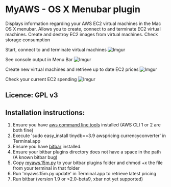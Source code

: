 
# MyAWS - OS X Menubar plugin

Displays information regarding your AWS EC2 virtual machines in the Mac OS X menubar. 
Allows you to create, connect to and terminate EC2 virtual machines.
Create and destroy EC2 images from virtual machines. Check storage consumption


Start, connect to and terminate virtual machines
![Imgur](https://i.imgur.com/yR5iPQy.jpg)

See console output in Menu Bar
![Imgur](https://i.imgur.com/UpZnhNa.jpg)

Create new virtual machines and retrieve up to date EC2 prices
![Imgur](https://i.imgur.com/ZnsKTTo.jpg)

Check your current EC2 spending 
![Imgur](https://i.imgur.com/n2FEdT1.jpg)


## Licence: GPL v3

## Installation instructions: 

1. Ensure you have [aws command line tools](https://docs.aws.amazon.com/cli/latest/userguide/cli-install-macos.html) installed (AWS CLI 1 or 2 are both fine)
2. Execute 'sudo easy_install tinydb==3.9 awspricing currencyconverter' in Terminal.app
3. Ensure you have [bitbar](https://github.com/matryer/bitbar/releases/latest) installed.
4. Ensure your bitbar plugins directory does not have a space in the path (A known bitbar bug)
5. Copy [myaws.15m.py](myaws.15m.py) to your bitbar plugins folder and chmod +x the file from your terminal in that folder
6. Run 'myaws.15m.py update' in Terminal.app to retrieve latest pricing
7. Run bitbar (version 1.9 or <2.0-beta9, xbar not yet supported)
